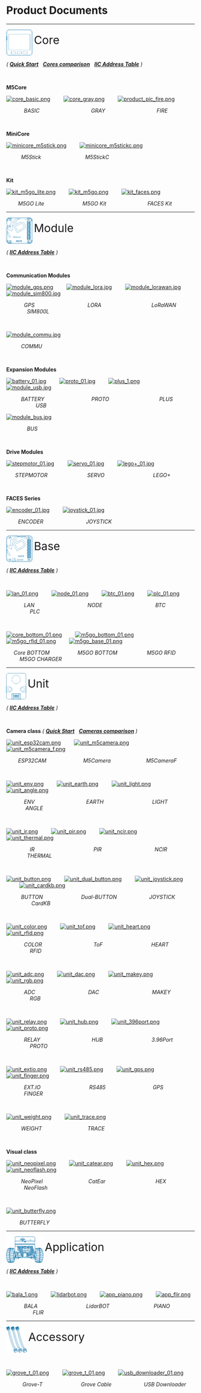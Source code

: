 # Product Documents

***

<div>
     <img src="assets/img/product_pics/icon_core.png" style="vertical-align:middle;">
     <span style="font-size:30px">Core</span>
</div>

*( **[Quick Start](en/qs)**&nbsp;&nbsp;&nbsp;**[Cores comparison](https://github.com/m5stack/M5-Schematic/blob/master/Core/hardware_difference_between_cores.md)**&nbsp;&nbsp;&nbsp;**[IIC Address Table](https://shimo.im/sheets/GWkjHV3XyCCgwDpQ)** )*

&nbsp;

**M5Core**

[![core_basic.png](https://m5stack.oss-cn-shenzhen.aliyuncs.com/image/m5-docs_homepage/core/core_basic_01.png)](en/core/basic)&nbsp;&nbsp;&nbsp;&nbsp;&nbsp;&nbsp;&nbsp;&nbsp;&nbsp;[![core_gray.png](https://m5stack.oss-cn-shenzhen.aliyuncs.com/image/m5-docs_homepage/core/core_gray_01.png)](en/core/gray)&nbsp;&nbsp;&nbsp;&nbsp;&nbsp;&nbsp;&nbsp;&nbsp;&nbsp;[![product_pic_fire.png](https://m5stack.oss-cn-shenzhen.aliyuncs.com/image/m5-docs_homepage/core/core_fire_01.png)](en/core/fire)

&nbsp; &nbsp; &nbsp; &nbsp; &nbsp; &nbsp; *BASIC*&nbsp; &nbsp; &nbsp; &nbsp; &nbsp; &nbsp; &nbsp; &nbsp; &nbsp; &nbsp; &nbsp; &nbsp; &nbsp; &nbsp; &nbsp; &nbsp; &nbsp; &nbsp;*GRAY*&nbsp; &nbsp; &nbsp; &nbsp; &nbsp; &nbsp; &nbsp; &nbsp; &nbsp; &nbsp; &nbsp; &nbsp; &nbsp; &nbsp; &nbsp; &nbsp; &nbsp; &nbsp;*FIRE*

&nbsp;

**MiniCore**

[![minicore_m5stick.png](https://m5stack.oss-cn-shenzhen.aliyuncs.com/image/m5-docs_homepage/core/core_m5stick_01.png)](en/core/m5stick)&nbsp;&nbsp;&nbsp;&nbsp;&nbsp;&nbsp;&nbsp;&nbsp;&nbsp;[![minicore_m5stickc.png](https://m5stack.oss-cn-shenzhen.aliyuncs.com/image/m5-docs_homepage/core/core_m5stickc_01.png)](en/core/m5stickc)

&nbsp; &nbsp; &nbsp; &nbsp; &nbsp; *M5Stick*&nbsp; &nbsp; &nbsp; &nbsp; &nbsp; &nbsp; &nbsp; &nbsp; &nbsp; &nbsp; &nbsp; &nbsp; &nbsp; &nbsp; &nbsp; *M5StickC*

&nbsp;

**Kit**

[![kit_m5go_lite.png](https://m5stack.oss-cn-shenzhen.aliyuncs.com/image/m5-docs_homepage/core/kit_m5go_lite_01.png)](en/core/m5go_lite)&nbsp;&nbsp;&nbsp;&nbsp;&nbsp;&nbsp;&nbsp;&nbsp;&nbsp;[![kit_m5go.png](https://m5stack.oss-cn-shenzhen.aliyuncs.com/image/m5-docs_homepage/core/kit_m5go_01.png)](en/core/m5go)&nbsp;&nbsp;&nbsp;&nbsp;&nbsp;&nbsp;&nbsp;&nbsp;&nbsp;[![kit_faces.png](https://m5stack.oss-cn-shenzhen.aliyuncs.com/image/m5-docs_homepage/core/kit_faces_01.png)](en/core/face_kit)

&nbsp; &nbsp; &nbsp; &nbsp; *M5GO Lite*&nbsp; &nbsp; &nbsp; &nbsp; &nbsp; &nbsp; &nbsp; &nbsp; &nbsp; &nbsp; &nbsp; &nbsp; &nbsp; *M5GO Kit*&nbsp; &nbsp; &nbsp; &nbsp; &nbsp; &nbsp; &nbsp; &nbsp; &nbsp; &nbsp; &nbsp; &nbsp; &nbsp; &nbsp; *FACES Kit*

***

<div>
     <img src="assets/img/product_pics/icon_module.png" style="vertical-align:middle;">
     <span style="font-size:30px">Module</span>
</div>

<!-- <img src='assets/img/product_pics/icon_module.png'> <img src='assets/img/product_pics/module.png'> -->

*( **[IIC Address Table](https://shimo.im/sheets/GWkjHV3XyCCgwDpQ)** )*

&nbsp;

**Communication Modules**

[![module_gps.png](https://m5stack.oss-cn-shenzhen.aliyuncs.com/image/m5-docs_homepage/module/module_gps_01.png)](en/module/gps)&nbsp;&nbsp;&nbsp;&nbsp;&nbsp;&nbsp;&nbsp;&nbsp;&nbsp;[![module_lora.jpg](https://m5stack.oss-cn-shenzhen.aliyuncs.com/image/m5-docs_homepage/module/module_lora_01.png)](en/module/lora)&nbsp;&nbsp;&nbsp;&nbsp;&nbsp;&nbsp;&nbsp;&nbsp;&nbsp;[![module_lorawan.jpg](https://m5stack.oss-cn-shenzhen.aliyuncs.com/image/m5-docs_homepage/module/module_lorawan_01.png)](en/module/lorawan)&nbsp;&nbsp;&nbsp;&nbsp;&nbsp;&nbsp;&nbsp;&nbsp;&nbsp;[![module_sim800.jpg](https://m5stack.oss-cn-shenzhen.aliyuncs.com/image/m5-docs_homepage/module/module_sim800_01.png)](en/module/sim800)

&nbsp; &nbsp; &nbsp; &nbsp; &nbsp; &nbsp; *GPS* &nbsp; &nbsp; &nbsp; &nbsp; &nbsp; &nbsp; &nbsp; &nbsp; &nbsp; &nbsp; &nbsp; &nbsp; &nbsp; &nbsp; &nbsp; &nbsp; &nbsp; &nbsp;*LORA*&nbsp; &nbsp; &nbsp; &nbsp; &nbsp; &nbsp; &nbsp; &nbsp; &nbsp; &nbsp; &nbsp; &nbsp; &nbsp; &nbsp; &nbsp; &nbsp; &nbsp; *LoRaWAN*&nbsp; &nbsp; &nbsp; &nbsp; &nbsp; &nbsp; &nbsp; &nbsp; &nbsp; &nbsp; &nbsp; &nbsp; &nbsp; *SIM800L*

&nbsp;

[![module_commu.jpg](https://m5stack.oss-cn-shenzhen.aliyuncs.com/image/m5-docs_homepage/module/module_commu_01.png)](en/module/commu)&nbsp;&nbsp;&nbsp;&nbsp;&nbsp;&nbsp;&nbsp;&nbsp;&nbsp;

&nbsp; &nbsp; &nbsp; &nbsp; &nbsp; *COMMU*

&nbsp;

**Expansion Modules**

[![battery_01.jpg](https://m5stack.oss-cn-shenzhen.aliyuncs.com/image/m5-docs_homepage/module/module_battery_01.png)](en/module/battery)&nbsp;&nbsp;&nbsp;&nbsp;&nbsp;&nbsp;&nbsp;&nbsp;&nbsp;[![proto_01.jpg](https://m5stack.oss-cn-shenzhen.aliyuncs.com/image/m5-docs_homepage/module/module_proto_01.png)](en/module/proto)&nbsp;&nbsp;&nbsp;&nbsp;&nbsp;&nbsp;&nbsp;&nbsp;&nbsp;[![plus_1.png](https://m5stack.oss-cn-shenzhen.aliyuncs.com/image/m5-docs_homepage/module/module_plus_01.png)](en/module/plus)&nbsp;&nbsp;&nbsp;&nbsp;&nbsp;&nbsp;&nbsp;&nbsp;&nbsp;[![module_usb.jpg](https://m5stack.oss-cn-shenzhen.aliyuncs.com/image/m5-docs_homepage/module/module_usb_01.png)](en/module/usb)

&nbsp; &nbsp; &nbsp; &nbsp; &nbsp; *BATTERY*&nbsp; &nbsp; &nbsp; &nbsp; &nbsp; &nbsp; &nbsp; &nbsp; &nbsp; &nbsp; &nbsp; &nbsp; &nbsp; &nbsp; &nbsp; &nbsp; *PROTO*&nbsp; &nbsp; &nbsp; &nbsp; &nbsp; &nbsp; &nbsp; &nbsp; &nbsp; &nbsp; &nbsp; &nbsp; &nbsp; &nbsp; &nbsp; &nbsp; &nbsp; *PLUS*&nbsp; &nbsp; &nbsp; &nbsp; &nbsp; &nbsp; &nbsp; &nbsp; &nbsp; &nbsp; &nbsp; &nbsp; &nbsp; &nbsp; &nbsp; &nbsp; &nbsp; *USB*

[![module_bus.jpg](https://m5stack.oss-cn-shenzhen.aliyuncs.com/image/m5-docs_homepage/module/module_bus_01.png)](en/module/bus)

&nbsp; &nbsp; &nbsp; &nbsp; &nbsp; &nbsp; &nbsp; *BUS*

&nbsp;

**Drive Modules**

[![stepmotor_01.jpg](https://m5stack.oss-cn-shenzhen.aliyuncs.com/image/m5-docs_homepage/module/module_stepmotor_01.png)](en/module/stepmotor)&nbsp;&nbsp;&nbsp;&nbsp;&nbsp;&nbsp;&nbsp;&nbsp;&nbsp;[![servo_01.jpg](https://m5stack.oss-cn-shenzhen.aliyuncs.com/image/m5-docs_homepage/module/module_servo_01.png)](en/module/servo)&nbsp;&nbsp;&nbsp;&nbsp;&nbsp;&nbsp;&nbsp;&nbsp;&nbsp;[![lego+_01.jpg](https://m5stack.oss-cn-shenzhen.aliyuncs.com/image/m5-docs_homepage/module/module_lego_plus_01.png)](en/module/lego_plus)

&nbsp; &nbsp; &nbsp; *STEPMOTOR* &nbsp; &nbsp; &nbsp; &nbsp; &nbsp; &nbsp; &nbsp; &nbsp; &nbsp; &nbsp; &nbsp; &nbsp; &nbsp; *SERVO* &nbsp; &nbsp; &nbsp; &nbsp; &nbsp; &nbsp; &nbsp; &nbsp; &nbsp; &nbsp; &nbsp; &nbsp; &nbsp; &nbsp; &nbsp; &nbsp; *LEGO+*

&nbsp;

**FACES Series**

[![encoder_01.jpg](https://m5stack.oss-cn-shenzhen.aliyuncs.com/image/m5-docs_homepage/module/module_encoder_01.png)](en/module/encoder)&nbsp;&nbsp;&nbsp;&nbsp;&nbsp;&nbsp;&nbsp;&nbsp;&nbsp;[![joystick_01.jpg](https://m5stack.oss-cn-shenzhen.aliyuncs.com/image/m5-docs_homepage/module/module_joystick_01.png)](en/module/joystick)

&nbsp; &nbsp; &nbsp; &nbsp; *ENCODER* &nbsp; &nbsp; &nbsp; &nbsp; &nbsp; &nbsp; &nbsp; &nbsp; &nbsp; &nbsp; &nbsp; &nbsp; &nbsp; &nbsp; *JOYSTICK*

***

<div>
     <img src="assets/img/product_pics/icon_base.png" style="vertical-align:middle;">
     <span style="font-size:30px">Base</span>
</div>

<!-- <img src='assets/img/product_pics/icon_base.png'> <img src='assets/img/product_pics/base.png'> -->

*( **[IIC Address Table](https://shimo.im/sheets/GWkjHV3XyCCgwDpQ)** )*

&nbsp;

[![lan_01.png](https://m5stack.oss-cn-shenzhen.aliyuncs.com/image/m5-docs_homepage/base/base_lan_01.png)](en/base/lan_base)&nbsp;&nbsp;&nbsp;&nbsp;&nbsp;&nbsp;&nbsp;&nbsp;&nbsp;[![node_01.png](https://m5stack.oss-cn-shenzhen.aliyuncs.com/image/m5-docs_homepage/base/base_node_01.png)](en/base/node_base)&nbsp;&nbsp;&nbsp;&nbsp;&nbsp;&nbsp;&nbsp;&nbsp;&nbsp;[![btc_01.png](https://m5stack.oss-cn-shenzhen.aliyuncs.com/image/m5-docs_homepage/base/base_btc_01.png)](en/base/btc_base)&nbsp;&nbsp;&nbsp;&nbsp;&nbsp;&nbsp;&nbsp;&nbsp;&nbsp;[![plc_01.png](https://m5stack.oss-cn-shenzhen.aliyuncs.com/image/m5-docs_homepage/base/base_plc_01.png)](en/base/plc_base)

&nbsp; &nbsp; &nbsp; &nbsp; &nbsp; &nbsp; *LAN* &nbsp; &nbsp; &nbsp; &nbsp; &nbsp; &nbsp; &nbsp; &nbsp; &nbsp; &nbsp; &nbsp; &nbsp; &nbsp; &nbsp; &nbsp; &nbsp; &nbsp; &nbsp;*NODE*&nbsp; &nbsp; &nbsp; &nbsp; &nbsp; &nbsp; &nbsp; &nbsp; &nbsp; &nbsp; &nbsp; &nbsp; &nbsp; &nbsp; &nbsp; &nbsp; &nbsp; &nbsp; *BTC*&nbsp; &nbsp; &nbsp; &nbsp; &nbsp; &nbsp; &nbsp; &nbsp; &nbsp; &nbsp; &nbsp; &nbsp; &nbsp; &nbsp; &nbsp; &nbsp; &nbsp; &nbsp; *PLC*

&nbsp;

[![core_bottom_01.png](https://m5stack.oss-cn-shenzhen.aliyuncs.com/image/m5-docs_homepage/base/base_core_bottom_01.png)](en/base/core_bottom)&nbsp;&nbsp;&nbsp;&nbsp;&nbsp;&nbsp;&nbsp;&nbsp;&nbsp;[![m5go_bottom_01.png](https://m5stack.oss-cn-shenzhen.aliyuncs.com/image/m5-docs_homepage/base/base_m5go_bottom_01.png)](en/base/m5go_bottom)&nbsp;&nbsp;&nbsp;&nbsp;&nbsp;&nbsp;&nbsp;&nbsp;&nbsp;[![m5go_rfid_01.png](https://m5stack.oss-cn-shenzhen.aliyuncs.com/image/m5-docs_homepage/base/base_m5go_rfid_01.png)](en/base/m5go_rfid)&nbsp;&nbsp;&nbsp;&nbsp;&nbsp;&nbsp;&nbsp;&nbsp;&nbsp;[![m5go_base_01.png](https://m5stack.oss-cn-shenzhen.aliyuncs.com/image/m5-docs_homepage/base/base_m5go_base_01.png)](en/base/m5go_charger)

&nbsp; &nbsp; &nbsp;*Core BOTTOM* &nbsp; &nbsp; &nbsp; &nbsp; &nbsp; &nbsp; &nbsp; &nbsp; &nbsp; *M5GO BOTTOM*&nbsp; &nbsp; &nbsp; &nbsp; &nbsp; &nbsp; &nbsp; &nbsp; &nbsp; &nbsp; *M5GO RFID*&nbsp; &nbsp; &nbsp; &nbsp; &nbsp; &nbsp; &nbsp; &nbsp; &nbsp; &nbsp; &nbsp;*M5GO CHARGER*

***

<div>
     <img src="assets/img/product_pics/icon_unit.png" style="vertical-align:middle;">
     <span style="font-size:30px">Unit</span>
</div>

<!-- <img src='assets/img/product_pics/icon_unit.png'> <img src='assets/img/product_pics/unit.png'> -->

*( **[IIC Address Table](https://shimo.im/sheets/GWkjHV3XyCCgwDpQ)** )*

&nbsp;

**Camera class** *( **[Quick Start](en/quick_start/m5camera/m5camera_quick_start)**&nbsp;&nbsp;&nbsp;**[Cameras comparison](https://github.com/m5stack/M5-Schematic/blob/master/Units/m5camera/CameraComparison_en.md)** )*

[![unit_esp32cam.png](https://m5stack.oss-cn-shenzhen.aliyuncs.com/image/m5-docs_homepage/unit/unit_esp32cam_01.png)](en/unit/esp32cam)&nbsp;&nbsp;&nbsp;&nbsp;&nbsp;&nbsp;&nbsp;&nbsp;&nbsp;[![unit_m5camera.png](https://m5stack.oss-cn-shenzhen.aliyuncs.com/image/m5-docs_homepage/unit/unit_m5camera_01.png)](en/unit/m5camera)&nbsp;&nbsp;&nbsp;&nbsp;&nbsp;&nbsp;&nbsp;&nbsp;&nbsp;[![unit_m5camera_f.png](https://m5stack.oss-cn-shenzhen.aliyuncs.com/image/m5-docs_homepage/unit/unit_m5camera_f_01.png)](en/unit/m5camera_f)

&nbsp; &nbsp; &nbsp; &nbsp; *ESP32CAM* &nbsp; &nbsp; &nbsp; &nbsp; &nbsp; &nbsp; &nbsp; &nbsp; &nbsp; &nbsp; &nbsp; &nbsp; *M5Camera*&nbsp; &nbsp; &nbsp; &nbsp; &nbsp; &nbsp; &nbsp; &nbsp; &nbsp; &nbsp; &nbsp; &nbsp; *M5CameraF*

&nbsp;

[![unit_env.png](https://m5stack.oss-cn-shenzhen.aliyuncs.com/image/m5-docs_homepage/unit/unit_env_01.png)](en/unit/env)&nbsp;&nbsp;&nbsp;&nbsp;&nbsp;&nbsp;&nbsp;&nbsp;&nbsp;[![unit_earth.png](https://m5stack.oss-cn-shenzhen.aliyuncs.com/image/m5-docs_homepage/unit/unit_earth_01.png)](en/unit/earth)&nbsp;&nbsp;&nbsp;&nbsp;&nbsp;&nbsp;&nbsp;&nbsp;&nbsp;[![unit_light.png](https://m5stack.oss-cn-shenzhen.aliyuncs.com/image/m5-docs_homepage/unit/unit_light_01.png)](en/unit/light)&nbsp;&nbsp;&nbsp;&nbsp;&nbsp;&nbsp;&nbsp;&nbsp;&nbsp;[![unit_angle.png](https://m5stack.oss-cn-shenzhen.aliyuncs.com/image/m5-docs_homepage/unit/unit_angle_01.png)](en/unit/angle)

&nbsp; &nbsp; &nbsp; &nbsp; &nbsp; &nbsp; *ENV*&nbsp; &nbsp; &nbsp; &nbsp; &nbsp; &nbsp; &nbsp; &nbsp; &nbsp; &nbsp; &nbsp; &nbsp; &nbsp; &nbsp; &nbsp; &nbsp; &nbsp; &nbsp;*EARTH*&nbsp; &nbsp; &nbsp; &nbsp; &nbsp; &nbsp; &nbsp; &nbsp; &nbsp; &nbsp; &nbsp; &nbsp; &nbsp; &nbsp; &nbsp; &nbsp; &nbsp;*LIGHT*&nbsp; &nbsp; &nbsp; &nbsp; &nbsp; &nbsp; &nbsp; &nbsp; &nbsp; &nbsp; &nbsp; &nbsp; &nbsp; &nbsp; &nbsp; &nbsp;*ANGLE*

&nbsp;

[![unit_ir.png](https://m5stack.oss-cn-shenzhen.aliyuncs.com/image/m5-docs_homepage/unit/unit_ir_01.png)](en/unit/ir)&nbsp;&nbsp;&nbsp;&nbsp;&nbsp;&nbsp;&nbsp;&nbsp;&nbsp;[![unit_pir.png](https://m5stack.oss-cn-shenzhen.aliyuncs.com/image/m5-docs_homepage/unit/unit_pir_01.png)](en/unit/pir)&nbsp;&nbsp;&nbsp;&nbsp;&nbsp;&nbsp;&nbsp;&nbsp;&nbsp;[![unit_ncir.png](https://m5stack.oss-cn-shenzhen.aliyuncs.com/image/m5-docs_homepage/unit/unit_ncir_01.png)](en/unit/ncir)&nbsp;&nbsp;&nbsp;&nbsp;&nbsp;&nbsp;&nbsp;&nbsp;&nbsp;[![unit_thermal.png](https://m5stack.oss-cn-shenzhen.aliyuncs.com/image/m5-docs_homepage/unit/unit_thermal_01.png)](en/unit/thermal)

&nbsp; &nbsp; &nbsp; &nbsp; &nbsp; &nbsp; &nbsp; &nbsp; *IR*&nbsp; &nbsp; &nbsp; &nbsp; &nbsp; &nbsp; &nbsp; &nbsp; &nbsp; &nbsp; &nbsp; &nbsp; &nbsp; &nbsp; &nbsp; &nbsp; &nbsp; &nbsp; &nbsp; &nbsp; *PIR*&nbsp; &nbsp; &nbsp; &nbsp; &nbsp; &nbsp; &nbsp; &nbsp; &nbsp; &nbsp; &nbsp; &nbsp; &nbsp; &nbsp; &nbsp; &nbsp; &nbsp; &nbsp; *NCIR*&nbsp; &nbsp; &nbsp; &nbsp; &nbsp; &nbsp; &nbsp; &nbsp; &nbsp; &nbsp; &nbsp; &nbsp; &nbsp; &nbsp; &nbsp; &nbsp; *THERMAL*

&nbsp;

[![unit_button.png](https://m5stack.oss-cn-shenzhen.aliyuncs.com/image/m5-docs_homepage/unit/unit_button_01.png)](en/unit/button)&nbsp;&nbsp;&nbsp;&nbsp;&nbsp;&nbsp;&nbsp;&nbsp;&nbsp;[![unit_dual_button.png](https://m5stack.oss-cn-shenzhen.aliyuncs.com/image/m5-docs_homepage/unit/unit_dual_button_01.png)](en/unit/dual_button)&nbsp;&nbsp;&nbsp;&nbsp;&nbsp;&nbsp;&nbsp;&nbsp;&nbsp;[![unit_joystick.png](https://m5stack.oss-cn-shenzhen.aliyuncs.com/image/m5-docs_homepage/unit/unit_joystick_01.png)](en/unit/joystick)&nbsp;&nbsp;&nbsp;&nbsp;&nbsp;&nbsp;&nbsp;&nbsp;&nbsp;[![unit_cardkb.png](https://m5stack.oss-cn-shenzhen.aliyuncs.com/image/m5-docs_homepage/unit/unit_cardkb_01.png)](en/unit/cardkb)

&nbsp; &nbsp; &nbsp; &nbsp; &nbsp; *BUTTON*&nbsp; &nbsp; &nbsp; &nbsp; &nbsp; &nbsp; &nbsp; &nbsp; &nbsp; &nbsp; &nbsp; &nbsp; &nbsp; *Dual-BUTTON*&nbsp; &nbsp; &nbsp; &nbsp; &nbsp; &nbsp; &nbsp; &nbsp; &nbsp; &nbsp; &nbsp; *JOYSTICK*&nbsp; &nbsp; &nbsp; &nbsp; &nbsp; &nbsp; &nbsp; &nbsp; &nbsp; &nbsp; &nbsp; &nbsp; &nbsp; &nbsp; &nbsp; &nbsp;*CardKB*

&nbsp;

[![unit_color.png](https://m5stack.oss-cn-shenzhen.aliyuncs.com/image/m5-docs_homepage/unit/unit_color_01.png)](en/unit/color)&nbsp;&nbsp;&nbsp;&nbsp;&nbsp;&nbsp;&nbsp;&nbsp;&nbsp;[![unit_tof.png](https://m5stack.oss-cn-shenzhen.aliyuncs.com/image/m5-docs_homepage/unit/unit_tof_01.png)](en/unit/tof)&nbsp;&nbsp;&nbsp;&nbsp;&nbsp;&nbsp;&nbsp;&nbsp;&nbsp;[![unit_heart.png](https://m5stack.oss-cn-shenzhen.aliyuncs.com/image/m5-docs_homepage/unit/unit_heart_01.png)](en/unit/heart)&nbsp;&nbsp;&nbsp;&nbsp;&nbsp;&nbsp;&nbsp;&nbsp;&nbsp;[![unit_rfid.png](https://m5stack.oss-cn-shenzhen.aliyuncs.com/image/m5-docs_homepage/unit/unit_rfid_01.png)](en/unit/rfid)

&nbsp; &nbsp; &nbsp; &nbsp; &nbsp; &nbsp; *COLOR*&nbsp; &nbsp; &nbsp; &nbsp; &nbsp; &nbsp; &nbsp; &nbsp; &nbsp; &nbsp; &nbsp; &nbsp; &nbsp; &nbsp; &nbsp; &nbsp; &nbsp; &nbsp;*ToF*&nbsp; &nbsp; &nbsp; &nbsp; &nbsp; &nbsp; &nbsp; &nbsp; &nbsp; &nbsp; &nbsp; &nbsp; &nbsp; &nbsp; &nbsp; &nbsp; &nbsp;*HEART*&nbsp; &nbsp; &nbsp; &nbsp; &nbsp; &nbsp; &nbsp; &nbsp; &nbsp; &nbsp; &nbsp; &nbsp; &nbsp; &nbsp; &nbsp; &nbsp; &nbsp; *RFID*

&nbsp;

[![unit_adc.png](https://m5stack.oss-cn-shenzhen.aliyuncs.com/image/m5-docs_homepage/unit/unit_adc_01.png)](en/unit/adc)&nbsp;&nbsp;&nbsp;&nbsp;&nbsp;&nbsp;&nbsp;&nbsp;&nbsp;[![unit_dac.png](https://m5stack.oss-cn-shenzhen.aliyuncs.com/image/m5-docs_homepage/unit/unit_dac_01.png)](en/unit/dac)&nbsp;&nbsp;&nbsp;&nbsp;&nbsp;&nbsp;&nbsp;&nbsp;&nbsp;[![unit_makey.png](https://m5stack.oss-cn-shenzhen.aliyuncs.com/image/m5-docs_homepage/unit/unit_makey_01.png)](en/unit/makey)&nbsp;&nbsp;&nbsp;&nbsp;&nbsp;&nbsp;&nbsp;&nbsp;&nbsp;[![unit_rgb.png](https://m5stack.oss-cn-shenzhen.aliyuncs.com/image/m5-docs_homepage/unit/unit_rgb_01.png)](en/unit/rgb)

&nbsp; &nbsp; &nbsp; &nbsp; &nbsp; &nbsp; *ADC*&nbsp; &nbsp; &nbsp; &nbsp; &nbsp; &nbsp; &nbsp; &nbsp; &nbsp; &nbsp; &nbsp; &nbsp; &nbsp; &nbsp; &nbsp; &nbsp; &nbsp; &nbsp; *DAC*&nbsp; &nbsp; &nbsp; &nbsp; &nbsp; &nbsp; &nbsp; &nbsp; &nbsp; &nbsp; &nbsp; &nbsp; &nbsp; &nbsp; &nbsp; &nbsp; &nbsp; &nbsp; *MAKEY*&nbsp; &nbsp; &nbsp; &nbsp; &nbsp; &nbsp; &nbsp; &nbsp; &nbsp; &nbsp; &nbsp; &nbsp; &nbsp; &nbsp; &nbsp; &nbsp; *RGB*

&nbsp;

[![unit_relay.png](https://m5stack.oss-cn-shenzhen.aliyuncs.com/image/m5-docs_homepage/unit/unit_relay_01.png)](en/unit/relay)&nbsp;&nbsp;&nbsp;&nbsp;&nbsp;&nbsp;&nbsp;&nbsp;&nbsp;[![unit_hub.png](https://m5stack.oss-cn-shenzhen.aliyuncs.com/image/m5-docs_homepage/unit/unit_hub_01.png)](en/unit/hub)&nbsp;&nbsp;&nbsp;&nbsp;&nbsp;&nbsp;&nbsp;&nbsp;&nbsp;[![unit_396port.png](https://m5stack.oss-cn-shenzhen.aliyuncs.com/image/m5-docs_homepage/unit/unit_396port_01.png)](en/unit/396port)&nbsp;&nbsp;&nbsp;&nbsp;&nbsp;&nbsp;&nbsp;&nbsp;&nbsp;[![unit_proto.png](https://m5stack.oss-cn-shenzhen.aliyuncs.com/image/m5-docs_homepage/unit/unit_proto_01.png)](en/unit/proto)

&nbsp; &nbsp; &nbsp; &nbsp; &nbsp; &nbsp; *RELAY*&nbsp; &nbsp; &nbsp; &nbsp; &nbsp; &nbsp; &nbsp; &nbsp; &nbsp; &nbsp; &nbsp; &nbsp; &nbsp; &nbsp; &nbsp; &nbsp; &nbsp; &nbsp;*HUB*&nbsp; &nbsp; &nbsp; &nbsp; &nbsp; &nbsp; &nbsp; &nbsp; &nbsp; &nbsp; &nbsp; &nbsp; &nbsp; &nbsp; &nbsp; &nbsp; &nbsp;*3.96Port*&nbsp; &nbsp; &nbsp; &nbsp; &nbsp; &nbsp; &nbsp; &nbsp; &nbsp; &nbsp; &nbsp; &nbsp; &nbsp; &nbsp; &nbsp; *PROTO*

&nbsp;

[![unit_extio.png](https://m5stack.oss-cn-shenzhen.aliyuncs.com/image/m5-docs_homepage/unit/unit_extio_01.png)](en/unit/extio)&nbsp;&nbsp;&nbsp;&nbsp;&nbsp;&nbsp;&nbsp;&nbsp;&nbsp;[![unit_rs485.png](https://m5stack.oss-cn-shenzhen.aliyuncs.com/image/m5-docs_homepage/unit/unit_rs485_01.png)](en/unit/rs485)&nbsp;&nbsp;&nbsp;&nbsp;&nbsp;&nbsp;&nbsp;&nbsp;&nbsp;[![unit_gps.png](https://m5stack.oss-cn-shenzhen.aliyuncs.com/image/m5-docs_homepage/unit/unit_gps_01.png)](en/unit/gps)&nbsp;&nbsp;&nbsp;&nbsp;&nbsp;&nbsp;&nbsp;&nbsp;&nbsp;[![unit_finger.png](https://m5stack.oss-cn-shenzhen.aliyuncs.com/image/m5-docs_homepage/unit/unit_finger_01.png)](en/unit/finger)

&nbsp; &nbsp; &nbsp; &nbsp; &nbsp; &nbsp; *EXT.IO*&nbsp; &nbsp; &nbsp; &nbsp; &nbsp; &nbsp; &nbsp; &nbsp; &nbsp; &nbsp; &nbsp; &nbsp; &nbsp; &nbsp; &nbsp; &nbsp; &nbsp;*RS485*&nbsp; &nbsp; &nbsp; &nbsp; &nbsp; &nbsp; &nbsp; &nbsp; &nbsp; &nbsp; &nbsp; &nbsp; &nbsp; &nbsp; &nbsp; &nbsp; *GPS*&nbsp; &nbsp; &nbsp; &nbsp; &nbsp; &nbsp; &nbsp; &nbsp; &nbsp; &nbsp; &nbsp; &nbsp; &nbsp; &nbsp; &nbsp; &nbsp; &nbsp; *FINGER*

&nbsp;

[![unit_weight.png](https://m5stack.oss-cn-shenzhen.aliyuncs.com/image/m5-docs_homepage/unit/unit_weight_01.png)](en/unit/weight)&nbsp;&nbsp;&nbsp;&nbsp;&nbsp;&nbsp;&nbsp;&nbsp;&nbsp;[![unit_trace.png](https://m5stack.oss-cn-shenzhen.aliyuncs.com/image/m5-docs_homepage/unit/unit_trace_01.png)](en/unit/trace)

&nbsp; &nbsp; &nbsp; &nbsp; &nbsp; *WEIGHT*&nbsp; &nbsp; &nbsp; &nbsp; &nbsp; &nbsp; &nbsp; &nbsp; &nbsp; &nbsp; &nbsp; &nbsp; &nbsp; &nbsp; &nbsp; &nbsp;*TRACE*

&nbsp;

**Visual class**

[![unit_neopixel.png](https://m5stack.oss-cn-shenzhen.aliyuncs.com/image/m5-docs_homepage/unit/unit_neopixel_01.png)](en/unit/neopixel)&nbsp;&nbsp;&nbsp;&nbsp;&nbsp;&nbsp;&nbsp;&nbsp;&nbsp;[![unit_catear.png](https://m5stack.oss-cn-shenzhen.aliyuncs.com/image/m5-docs_homepage/unit/unit_catear_01.png)](en/unit/catear)&nbsp;&nbsp;&nbsp;&nbsp;&nbsp;&nbsp;&nbsp;&nbsp;&nbsp;[![unit_hex.png](https://m5stack.oss-cn-shenzhen.aliyuncs.com/image/m5-docs_homepage/unit/unit_hex_01.png)](en/unit/hex)&nbsp;&nbsp;&nbsp;&nbsp;&nbsp;&nbsp;&nbsp;&nbsp;&nbsp;[![unit_neoflash.png](https://m5stack.oss-cn-shenzhen.aliyuncs.com/image/m5-docs_homepage/unit/unit_neoflash_01.png)](en/unit/neoflash)

&nbsp; &nbsp; &nbsp; &nbsp; &nbsp; *NeoPixel*&nbsp; &nbsp; &nbsp; &nbsp; &nbsp; &nbsp; &nbsp; &nbsp; &nbsp; &nbsp; &nbsp; &nbsp; &nbsp; &nbsp; &nbsp; &nbsp;*CatEar*&nbsp; &nbsp; &nbsp; &nbsp; &nbsp; &nbsp; &nbsp; &nbsp; &nbsp; &nbsp; &nbsp; &nbsp; &nbsp; &nbsp; &nbsp; &nbsp; &nbsp; *HEX*&nbsp; &nbsp; &nbsp; &nbsp; &nbsp; &nbsp; &nbsp; &nbsp; &nbsp; &nbsp; &nbsp; &nbsp; &nbsp; &nbsp; &nbsp; &nbsp; *NeoFlash*

&nbsp;

[![unit_butterfly.png](https://m5stack.oss-cn-shenzhen.aliyuncs.com/image/m5-docs_homepage/unit/unit_butterfly_01.png)](en/unit/butterfly)

&nbsp; &nbsp; &nbsp; &nbsp; &nbsp;*BUTTERFLY*

***

<div>
     <img src="assets/img/product_pics/icon_app.png" style="vertical-align:middle;">
     <span style="font-size:30px">Application</span>
</div>

*( **[IIC Address Table](https://shimo.im/sheets/GWkjHV3XyCCgwDpQ)** )*

&nbsp;

[![bala_1.png](https://m5stack.oss-cn-shenzhen.aliyuncs.com/image/m5-docs_homepage/app/app_bala_01.png)](en/app/bala)&nbsp;&nbsp;&nbsp;&nbsp;&nbsp;&nbsp;&nbsp;&nbsp;&nbsp;[![lidarbot.png](https://m5stack.oss-cn-shenzhen.aliyuncs.com/image/m5-docs_homepage/app/app_lidarbot_01.png)](en/app/lidarbot)&nbsp;&nbsp;&nbsp;&nbsp;&nbsp;&nbsp;&nbsp;&nbsp;&nbsp;[![app_piano.png](https://m5stack.oss-cn-shenzhen.aliyuncs.com/image/m5-docs_homepage/app/app_piano_01.png)](en/app/piano)&nbsp;&nbsp;&nbsp;&nbsp;&nbsp;&nbsp;&nbsp;&nbsp;&nbsp;[![app_flir.png](https://m5stack.oss-cn-shenzhen.aliyuncs.com/image/m5-docs_homepage/app/app_flir_01.png)](en/app/flir)

&nbsp; &nbsp; &nbsp; &nbsp; &nbsp; &nbsp; *BALA*&nbsp; &nbsp; &nbsp; &nbsp; &nbsp; &nbsp; &nbsp; &nbsp; &nbsp; &nbsp; &nbsp; &nbsp; &nbsp; &nbsp; &nbsp; &nbsp; &nbsp;*LidarBOT*&nbsp; &nbsp; &nbsp; &nbsp; &nbsp; &nbsp; &nbsp; &nbsp; &nbsp; &nbsp; &nbsp; &nbsp; &nbsp; &nbsp; &nbsp; *PIANO*&nbsp; &nbsp; &nbsp; &nbsp; &nbsp; &nbsp; &nbsp; &nbsp; &nbsp; &nbsp; &nbsp; &nbsp; &nbsp; &nbsp; &nbsp; &nbsp; &nbsp; *FLIR*

***

<div>
     <img src="assets/img/product_pics/icon_accessory.png" style="vertical-align:middle;">
     <span style="font-size:30px">Accessory</span>
</div>

&nbsp;

[![grove_t_01.png](https://m5stack.oss-cn-shenzhen.aliyuncs.com/image/m5-docs_homepage/accessory/grove_t_01.png)](en/accessory/converter/grove_t)&nbsp;&nbsp;&nbsp;&nbsp;&nbsp;&nbsp;&nbsp;&nbsp;&nbsp;[![grove_t_01.png](https://m5stack.oss-cn-shenzhen.aliyuncs.com/image/m5-docs_homepage/accessory/grove_cable_01.png)](en/accessory/cable/grove_cable)&nbsp;&nbsp;&nbsp;&nbsp;&nbsp;&nbsp;&nbsp;&nbsp;&nbsp;[![usb_downloader_01.png](https://m5stack.oss-cn-shenzhen.aliyuncs.com/image/m5-docs_homepage/tool/usb_downloader_01.png)](en/tool/usb_downloader)

&nbsp; &nbsp; &nbsp; &nbsp; &nbsp; &nbsp;*Grove-T*&nbsp; &nbsp; &nbsp; &nbsp; &nbsp; &nbsp; &nbsp; &nbsp; &nbsp; &nbsp; &nbsp; &nbsp; &nbsp; *Grove Cable*&nbsp; &nbsp; &nbsp; &nbsp; &nbsp; &nbsp; &nbsp; &nbsp; &nbsp; &nbsp; &nbsp; *USB Downloader*

<!-- <div>
     <img src="assets/img/product_pics/icon_accessory.png" style="vertical-align:middle;">
     <span style="font-size:30px">Accessory</span>
</div>

&nbsp;

<div class="item">
  <a href="/#/en/accessory/converter/grove_t">
    <img src="https://m5stack.oss-cn-shenzhen.aliyuncs.com/image/m5-docs_homepage/accessory/grove_t_01.png">
  </a>
  <p class="item-title">Grove-T</p>
</div> -->

<!-- GitHub Buttons -->
<script async defer src="https://buttons.github.io/buttons.js"></script>